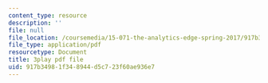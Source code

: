 ```yaml
---
content_type: resource
description: ''
file: null
file_location: /coursemedia/15-071-the-analytics-edge-spring-2017/917b34981f348944d5c723f60ae936e7_JAmiDL8pBhg.pdf
file_type: application/pdf
resourcetype: Document
title: 3play pdf file
uid: 917b3498-1f34-8944-d5c7-23f60ae936e7
---
```

